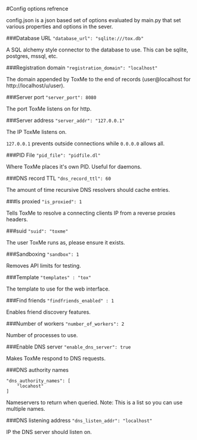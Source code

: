 #Config options refrence

config.json is a json based set of options evaluated by main.py that set various properties and options in the sever.

###Database URL
```"database_url": "sqlite:///tox.db"```

A SQL alchemy style connector to the database to use. This can be sqlite, postgres, mssql, etc.

###Registration domain
```"registration_domain": "localhost"```

The domain appended by ToxMe to the end of records (user@localhost for http://localhost/u/user).

###Server port
```"server_port": 8080```

The port ToxMe listens on for http.

###Server address
```"server_addr": "127.0.0.1"```

The IP ToxMe listens on.

`127.0.0.1` prevents outside connections while `0.0.0.0` allows all.

###PID File
```"pid_file": "pidfile.dl"```

Where ToxMe places it's own PID. Useful for daemons.

###DNS record TTL
```"dns_record_ttl": 60```

The amount of time recursive DNS resolvers should cache entries.

###Is proxied
```"is_proxied": 1```

Tells ToxMe to resolve a connecting clients IP from a reverse proxies headers.

###suid
```"suid": "toxme"```

The user ToxMe runs as, please ensure it exists.

###Sandboxing
```"sandbox": 1```

Removes API limits for testing.


###Template
```"templates" : "tox"```

The template to use for the web interface.

###Find friends
```"findfriends_enabled" : 1```

Enables friend discovery features.

###Number of workers
```"number_of_workers": 2```

Number of processes to use.

###Enable DNS server
```"enable_dns_server": true```

Makes ToxMe respond to DNS requests.

###DNS authority names
```
"dns_authority_names": [
    "locahost"
]
```

Nameservers to return when queried. Note: This is a list so you can use multiple names.

###DNS listening address
```"dns_listen_addr": "localhost"```

IP the DNS server should listen on.
